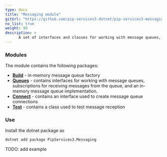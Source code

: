 ```yaml
---
type: docs
title: "Messaging module"
gitUrl: "https://github.com/pip-services3-dotnet/pip-services3-messaging-dotnet"
no_list: true
weight: 90
description: > 
      A set of interfaces and classes for working with message queues, as well as an in-memory message queue implementation. 
---
```


### Modules

The module contains the following packages:

- [**Build**](build) - in-memory message queue factory
- [**Queues**](queues) - contains interfaces for working with message queues, subscriptions for receiving messages from the queue, and an in-memory message queue implementation.
- [**Connect**](connect) - contains an interface used to create message queue connections
- [**Test**](test) - contains a class used to test message reception

### Use

Install the dotnet package as
```bash
dotnet add package PipServices3.Messaging
```

TODO: add example
